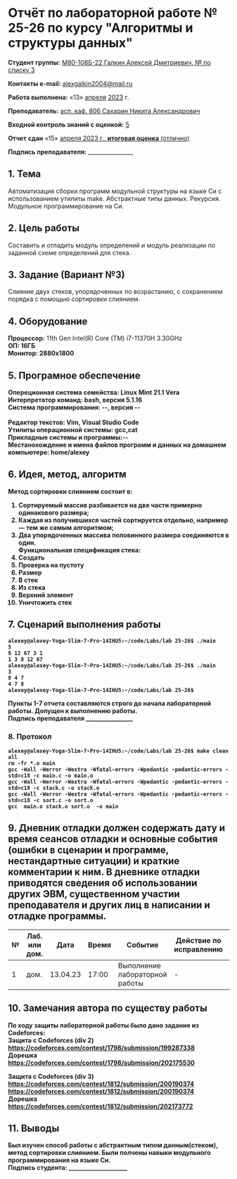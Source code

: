 # **Отчёт по лабораторной работе № 25-26** по курсу "Алгоритмы и структуры данных"

<b>Студент группы:</b> <ins>М80-108Б-22 Галкин Алексей Дмитриевич, № по списку 3</ins> 

<b>Контакты e-mail:</b> <ins>alexgalkin2004@mail.ru</ins>

<b>Работа выполнена:</b> «13» <ins>апреля</ins> <ins>2023</ins> г.

<b>Преподаватель:</b> <ins>асп. каф. 806 Сахарин Никита Александрович</ins>

<b>Входной контроль знаний с оценкой:</b> <ins>5</ins>

<b>Отчет сдан</b> «15» <ins>апреля<ins> 2023</ins> г., <b>итоговая оценка</b> <ins> (отлично)</ins>

<b>Подпись преподавателя:</b> ________________  

## 1. Тема
Автоматизация сборки программ модульной структуры на языке Си с использованием утилиты make. Абстрактные типы данных. Рекурсия. Модульное программирование на Си.
## 2. Цель работы
Составить и отладить модуль определений и модуль реализации по заданной схеме определений для стека.
## 3. Задание (Вариант №3)
Слияние двух стеков, упорядоченных по возрастанию, с сохранением порядка с помощью сортировки слиянием.

## 4. Оборудование
<b>Процессор:</b> 11th Gen Intel(R) Core (TM) i7-11370H 3.30GHz<br/>
<b>ОП: 16ГБ <br/>
<b>Монитор: 2880x1800 <br/>
## 5. Програмное обеспечение
<b>Опереционная система семейства: Linux Mint 21.1 Vera<br/>
<b>Интерпретатор команд:</b> bash, версия 5.1.16<br/>
<b>Система программирования:</b> --, версия --<br/>  
<b>Редактор текстов:</b> Vim, Visual Studio Code<br/>
<b>Утилиты операционной системы:</b> gcc,cat<br/>
<b>Прикладные системы и программы:</b>--<br/>
<b>Местанохождение и имена файлов программ и данных на домашнем компьютере:</b> home/alexey<br/>

## 6. Идея, метод, алгоритм   
Метод сортировки слиянием состоит в:
1. Сортируемый массив разбивается на две части примерно одинакового размера;   
2. Каждая из получившихся частей сортируется отдельно, например — тем же самым алгоритмом;   
3. Два упорядоченных массива половинного размера соединяются в один.   
Функциональная спецификация стека:   
1. Создать   
2. Проверка на пустоту   
3. Размер   
4. В стек   
5. Из стека    
6. Верхний элемент    
7. Уничтожить стек    

## 7. Сценарий выполнения работы
```
alexey@alexey-Yoga-Slim-7-Pro-14IHU5:~/code/Labs/lab 25-26$ ./main
5
8 12 67 3 1
1 3 8 12 67 
alexey@alexey-Yoga-Slim-7-Pro-14IHU5:~/code/Labs/lab 25-26$ ./main
3 
8 4 7
4 7 8 
alexey@alexey-Yoga-Slim-7-Pro-14IHU5:~/code/Labs/lab 25-26$ 

```
Пункты 1-7 отчета составляются строго до начала лабораторной работы.
Допущен к выполнению работы.  
<b>Подпись преподавателя</b> ________________
### 8. **Протокол**
```
alexey@alexey-Yoga-Slim-7-Pro-14IHU5:~/code/Labs/lab 25-26$ make clean all
rm -fr *.o main
gcc -Wall -Werror -Wextra -Wfatal-errors -Wpedantic -pedantic-errors -std=c18 -c main.c -o main.o
gcc -Wall -Werror -Wextra -Wfatal-errors -Wpedantic -pedantic-errors -std=c18 -c stack.c -o stack.o
gcc -Wall -Werror -Wextra -Wfatal-errors -Wpedantic -pedantic-errors -std=c18 -c sort.c -o sort.o
gcc  main.o stack.o sort.o  -o main

```
## 9. Дневник отладки должен содержать дату и время сеансов отладки и основные события (ошибки в сценарии и программе, нестандартные ситуации) и краткие комментарии к ним. В дневнике отладки приводятся сведения об использовании других ЭВМ, существенном участии преподавателя и других лиц в написании и отладке программы.

| № |  Лаб. или дом. | Дата | Время | Событие | Действие по исправлению | Примечание |
| ------ | ------ | ------ | ------ | ------ | ------ | ------ |
| 1 | дом. | 13.04.23 | 17:00 | Выполнение лабораторной работы | - | - |    
## 10. Замечания автора по существу работы
По ходу защиты лабораторной работы было дано задание из Codeforces:     
Защита с Codeforces (div 2)     
https://codeforces.com/contest/1798/submission/199287338   
Дорешка     
https://codeforces.com/contest/1798/submission/202175530   

Защита с Codeforces (div 3)    
https://codeforces.com/contest/1812/submission/200190374    
https://codeforces.com/contest/1812/submission/200190374     
Дорешка   
https://codeforces.com/contest/1812/submission/202173772    

## 11. Выводы
Был изучен способ работы с абстрактным типом данным(стеком), метод сортировки слиянием. Были полчены навыки модульного программирования на языке Си.     
<b>Подпись студента:</b> ____________________
